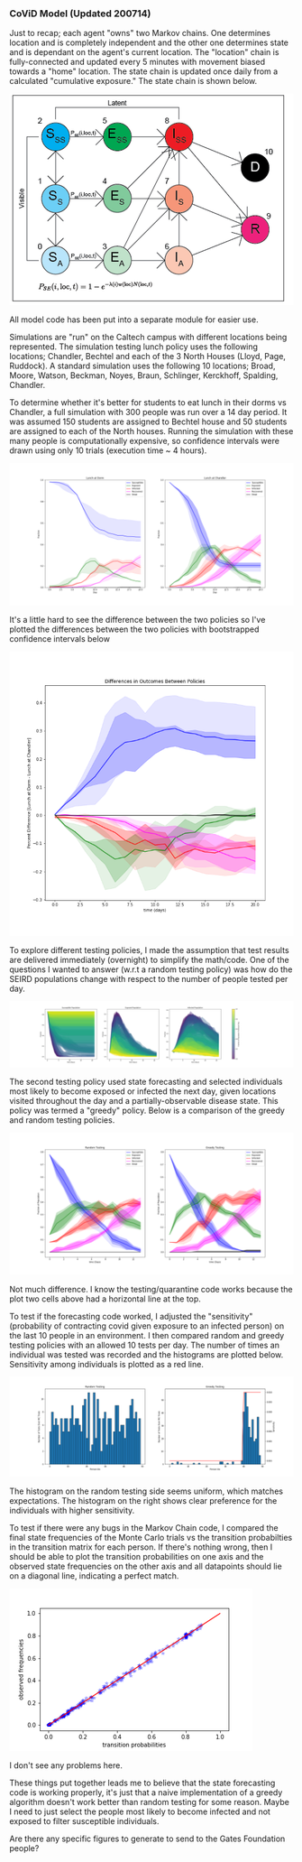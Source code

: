 ### CoViD Model (Updated 200714)

Just to recap; each agent "owns" two Markov chains. One determines location and is completely independent and the other one determines state and is dependant on the agent's current location. The "location" chain is fully-connected and updated every 5 minutes with movement biased towards a "home" location. The state chain is updated once daily from a calculated "cumulative exposure." The state chain is shown below.

![State Transition Chain](chain_updated.png)

All model code has been put into a separate module for easier use.

Simulations are "run" on the Caltech campus with different locations being represented. The simulation testing lunch policy uses the following locations; Chandler, Bechtel and each of the 3 North Houses (Lloyd, Page, Ruddock). A standard simulation uses the following 10 locations; Broad, Moore, Watson, Beckman, Noyes, Braun, Schlinger, Kerckhoff, Spalding, Chandler.


To determine whether it's better for students to eat lunch in their dorms vs Chandler, a full simulation with 300 people was run over a 14 day period. It was assumed 150 students are assigned to Bechtel house and 50 students are assigned to each of the North houses. Running the simulation with these many people is computationally expensive, so confidence intervals were drawn using only 10 trials (execution time ~ 4 hours).

![Lunch Demo](chandler_simulation_FINAL5.png)

It's a little hard to see the difference between the two policies so I've plotted the differences between the two policies with bootstrapped confidence intervals below

![Lunch Policy Differences](chandler_policy_difference.png)


To explore different testing policies, I made the assumption that test results are delivered immediately (overnight) to simplify the math/code. One of the questions I wanted to answer (w.r.t a random testing policy) was how do the SEIRD populations change with respect to the number of people tested per day.

![Random Testing Policy](RL/random_policy_fig.png)

The second testing policy used state forecasting and selected individuals most likely to become exposed or infected the next day, given locations visited throughout the day and a partially-observable disease state. This policy was termed a "greedy" policy. Below is a comparison of the greedy and random testing policies. 

![Greedy Testing Policy](RL/greedy_policy.png)

Not much difference. I know the testing/quarantine code works because the plot two cells above had a horizontal line at the top. 


To test if the forecasting code worked, I adjusted the "sensitivity" (probability of contracting covid given exposure to an infected person) on the last 10 people in an environment. I then compared random and greedy testing policies with an allowed 10 tests per day. The number of times an individual was tested was recorded and the histograms are plotted below. Sensitivity among individuals is plotted as a red line.

![Greedy Testing History](RL/action_history.png)

The histogram on the random testing side seems uniform, which matches expectations. The histogram on the right shows clear preference for the individuals with higher sensitivity. 

To test if there were any bugs in the Markov Chain code, I compared the final state frequencies of the Monte Carlo trials vs the transition probabilties in the transition matrix for each person. If there's nothing wrong, then I should be able to plot the transition probabilities on one axis and the observed state frequencies on the other axis and all datapoints should lie on a diagonal line, indicating a perfect match. 

![Chain Debugging](RL/forecast.png)

I don't see any problems here.

These things put together leads me to believe that the state forecasting code is working properly, it's just that a naive implementation of a greedy algorithm doesn't work better than random testing for some reason. Maybe I need to just select the people most likely to become infected and not exposed to filter susceptible individuals.


Are there any specific figures to generate to send to the Gates Foundation people?



